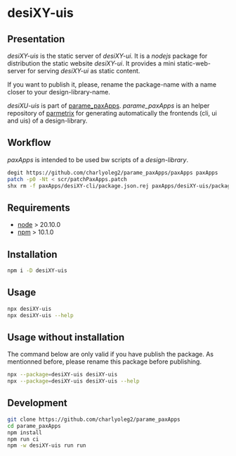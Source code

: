 desiXY-uis
==========


Presentation
------------

*desiXY-uis* is the static server of *desiXY-ui*.
It is a *nodejs* package for distribution the static website *desiXY-ui*.
It provides a mini static-web-server for serving *desiXY-ui* as static content.

If you want to publish it, please, rename the package-name with a name closer to your design-library-name.

*desiXU-uis* is part of [parame\_paxApps](https://github.com/charlyoleg2/parame_paxApps).
*parame\_paxApps* is an helper repository of [parmetrix](https://charlyoleg2.github.io/parametrix/) for generating automatically the frontends (cli, ui and uis) of a design-library.


Workflow
--------

*paxApps* is intended to be used bw scripts of a *design-library*.

```bash
degit https://github.com/charlyoleg2/parame_paxApps/paxApps paxApps
patch -p0 -Nt < scr/patchPaxApps.patch
shx rm -f paxApps/desiXY-cli/package.json.rej paxApps/desiXY-uis/package.json.rej
```


Requirements
------------

- [node](https://nodejs.org) > 20.10.0
- [npm](https://docs.npmjs.com/cli) > 10.1.0


Installation
------------

```bash
npm i -D desiXY-uis
```


Usage
-----

```bash
npx desiXY-uis
npx desiXY-uis --help
```


Usage without installation
--------------------------

The command below are only valid if you have publish the package. As mentionned before, please rename this package before publishing.

```bash
npx --package=desiXY-uis desiXY-uis
npx --package=desiXY-uis desiXY-uis --help
```


Development
-----------

```bash
git clone https://github.com/charlyoleg2/parame_paxApps
cd parame_paxApps
npm install
npm run ci
npm -w desiXY-uis run run
```

